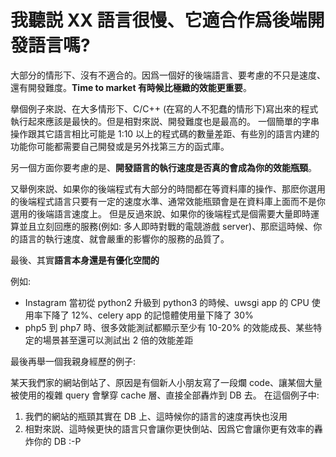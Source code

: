 # 我聽説 XX 語言很慢、它適合作爲後端開發語言嗎?

大部分的情形下、沒有不適合的。因爲一個好的後端語言、要考慮的不只是速度、還有開發難度。**Time to market 有時候比極緻的效能更重要**。

擧個例子來説、在大多情形下、C/C++ (在寫的人不犯蠢的情形下)寫出來的程式執行起來應該是最快的。但是相對來説、開發難度也是最高的。
一個簡單的字串操作跟其它語言相比可能是 1:10 以上的程式碼的數量差距、有些別的語言内建的功能你可能都需要自己開發或是另外找第三方的函式庫。

另一個方面你要考慮的是、**開發語言的執行速度是否真的會成為你的效能瓶頸**。

又舉例來説、如果你的後端程式有大部分的時間都在等資料庫的操作、那麽你選用的後端程式語言只要有一定的速度水準、通常效能瓶頸會是在資料庫上面而不是你選用的後端語言速度上。
但是反過來說、如果你的後端程式是個需要大量即時運算並且立刻回應的服務(例如: 多人即時對戰的電競游戲 server)、那麽這時候、你的語言的執行速度、就會嚴重的影響你的服務的品質了。

最後、其實**語言本身還是有優化空間的**

例如:

* Instagram 當初從 python2 升級到 python3 的時候、uwsgi app 的 CPU 使用率下降了 12%、celery app 的記憶體使用量下降了 30%
* php5 到 php7 時、很多效能測試都顯示至少有 10-20% 的效能成長、某些特定的場景甚至還可以測試出 2 倍的效能差距

最後再舉一個我親身經歷的例子:

某天我們家的網站倒站了、原因是有個新人小朋友寫了一段爛 code、讓某個大量被使用的複雜 query 會擊穿 cache 層、直接全部轟炸到 DB 去。
在這個例子中:

1. 我們的網站的瓶頸其實在 DB 上、這時候你的語言的速度再快也沒用
2. 相對來説、這時候更快的語言只會讓你更快倒站、因爲它會讓你更有效率的轟炸你的 DB :-P
